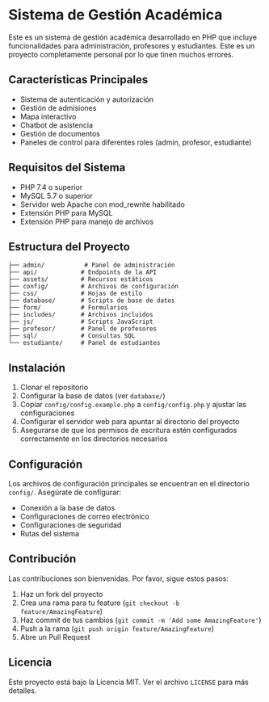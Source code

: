 # Sistema de Gestión Académica

Este es un sistema de gestión académica desarrollado en PHP que incluye funcionalidades para administración, profesores y estudiantes.
Este es un proyecto completamente personal por lo que tinen muchos errores.

## Características Principales

- Sistema de autenticación y autorización
- Gestión de admisiones
- Mapa interactivo
- Chatbot de asistencia
- Gestión de documentos
- Paneles de control para diferentes roles (admin, profesor, estudiante)

## Requisitos del Sistema

- PHP 7.4 o superior
- MySQL 5.7 o superior
- Servidor web Apache con mod_rewrite habilitado
- Extensión PHP para MySQL
- Extensión PHP para manejo de archivos

## Estructura del Proyecto

```
├── admin/           # Panel de administración
├── api/            # Endpoints de la API
├── assets/         # Recursos estáticos
├── config/         # Archivos de configuración
├── css/            # Hojas de estilo
├── database/       # Scripts de base de datos
├── form/           # Formularios
├── includes/       # Archivos incluidos
├── js/             # Scripts JavaScript
├── profesor/       # Panel de profesores
├── sql/            # Consultas SQL
└── estudiante/     # Panel de estudiantes
```

## Instalación

1. Clonar el repositorio
2. Configurar la base de datos (ver `database/`)
3. Copiar `config/config.example.php` a `config/config.php` y ajustar las configuraciones
4. Configurar el servidor web para apuntar al directorio del proyecto
5. Asegurarse de que los permisos de escritura estén configurados correctamente en los directorios necesarios

## Configuración

Los archivos de configuración principales se encuentran en el directorio `config/`. Asegúrate de configurar:

- Conexión a la base de datos
- Configuraciones de correo electrónico
- Configuraciones de seguridad
- Rutas del sistema

## Contribución

Las contribuciones son bienvenidas. Por favor, sigue estos pasos:

1. Haz un fork del proyecto
2. Crea una rama para tu feature (`git checkout -b feature/AmazingFeature`)
3. Haz commit de tus cambios (`git commit -m 'Add some AmazingFeature'`)
4. Push a la rama (`git push origin feature/AmazingFeature`)
5. Abre un Pull Request

## Licencia

Este proyecto está bajo la Licencia MIT. Ver el archivo `LICENSE` para más detalles. 